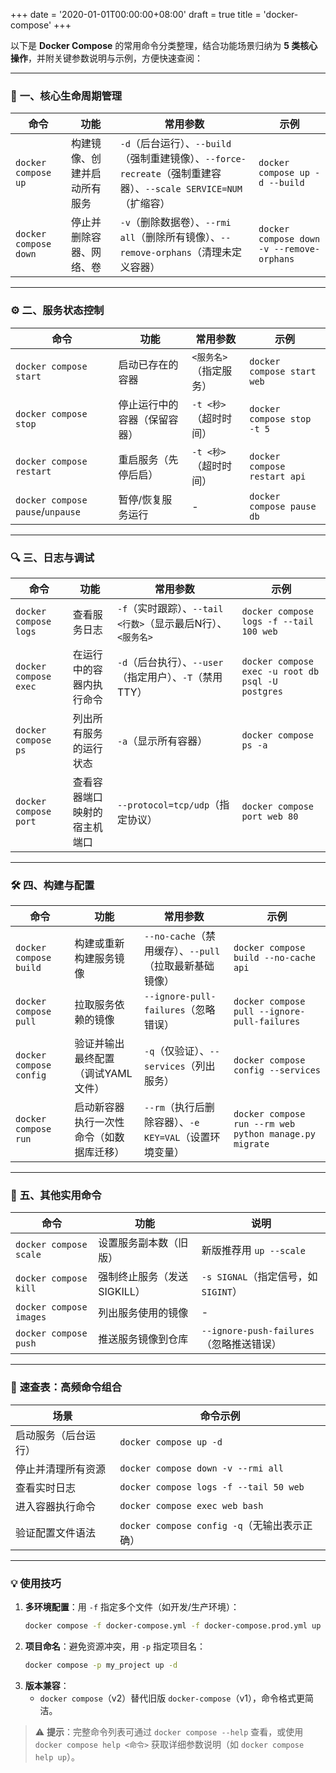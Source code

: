 +++
date = '2020-01-01T00:00:00+08:00'
draft = true
title = 'docker-compose'
+++

以下是 **Docker Compose** 的常用命令分类整理，结合功能场景归纳为 **5 类核心操作**，并附关键参数说明与示例，方便快速查阅：

---

### 🚀 **一、核心生命周期管理**
| **命令**                      | **功能**                                                                 | **常用参数**                                                                                                 | **示例**                                                                 |
|-------------------------------|-------------------------------------------------------------------------|-------------------------------------------------------------------------------------------------------------|--------------------------------------------------------------------------|
| `docker compose up`           | 构建镜像、创建并启动所有服务                                              | `-d`（后台运行）、`--build`（强制重建镜像）、`--force-recreate`（强制重建容器）、`--scale SERVICE=NUM`（扩缩容） | `docker compose up -d --build`                                          |
| `docker compose down`         | 停止并删除容器、网络、卷                                                  | `-v`（删除数据卷）、`--rmi all`（删除所有镜像）、`--remove-orphans`（清理未定义容器）                            | `docker compose down -v --remove-orphans`                               |

---

### ⚙️ **二、服务状态控制**
| **命令**                      | **功能**                                                                 | **常用参数**                                       | **示例**                                |
|-------------------------------|-------------------------------------------------------------------------|-------------------------------------------------|-----------------------------------------|
| `docker compose start`        | 启动已存在的容器                                                         | `<服务名>`（指定服务）                               | `docker compose start web`             |
| `docker compose stop`         | 停止运行中的容器（保留容器）                                               | `-t <秒>`（超时时间）                               | `docker compose stop -t 5`             |
| `docker compose restart`      | 重启服务（先停后启）                                                     | `-t <秒>`（超时时间）                               | `docker compose restart api`           |
| `docker compose pause`/`unpause` | 暂停/恢复服务运行                                                       | -                                                 | `docker compose pause db`              |

---

### 🔍 **三、日志与调试**
| **命令**                      | **功能**                                                                 | **常用参数**                                       | **示例**                                      |
|-------------------------------|-------------------------------------------------------------------------|-------------------------------------------------|-----------------------------------------------|
| `docker compose logs`         | 查看服务日志                                                             | `-f`（实时跟踪）、`--tail <行数>`（显示最后N行）、`<服务名>` | `docker compose logs -f --tail 100 web`      |
| `docker compose exec`         | 在运行中的容器内执行命令                                                   | `-d`（后台执行）、`--user`（指定用户）、`-T`（禁用TTY）     | `docker compose exec -u root db psql -U postgres` |
| `docker compose ps`           | 列出所有服务的运行状态                                                     | `-a`（显示所有容器）                                 | `docker compose ps -a`                     |
| `docker compose port`         | 查看容器端口映射的宿主机端口                                                 | `--protocol=tcp/udp`（指定协议）                     | `docker compose port web 80`              |

---

### 🛠️ **四、构建与配置**
| **命令**                      | **功能**                                                                 | **常用参数**                                       | **示例**                                  |
|-------------------------------|-------------------------------------------------------------------------|-------------------------------------------------|-------------------------------------------|
| `docker compose build`        | 构建或重新构建服务镜像                                                   | `--no-cache`（禁用缓存）、`--pull`（拉取最新基础镜像）    | `docker compose build --no-cache api`    |
| `docker compose pull`         | 拉取服务依赖的镜像                                                       | `--ignore-pull-failures`（忽略错误）               | `docker compose pull --ignore-pull-failures` |
| `docker compose config`       | 验证并输出最终配置（调试YAML文件）                                          | `-q`（仅验证）、`--services`（列出服务）               | `docker compose config --services`        |
| `docker compose run`          | 启动新容器执行一次性命令（如数据库迁移）                                     | `--rm`（执行后删除容器）、`-e KEY=VAL`（设置环境变量）    | `docker compose run --rm web python manage.py migrate` |

---

### 🧩 **五、其他实用命令**
| **命令**                      | **功能**                                                                 | **说明**                                                                 |
|-------------------------------|-------------------------------------------------------------------------|-------------------------------------------------------------------------|
| `docker compose scale`        | 设置服务副本数（旧版）                                                   | 新版推荐用 `up --scale`                           |
| `docker compose kill`         | 强制终止服务（发送SIGKILL）                                              | `-s SIGNAL`（指定信号，如`SIGINT`）                         |
| `docker compose images`       | 列出服务使用的镜像                                                       | -                                                                       |
| `docker compose push`         | 推送服务镜像到仓库                                                       | `--ignore-push-failures`（忽略推送错误）                     |

---

### 📌 **速查表：高频命令组合**
| **场景**               | **命令示例**                                                                 |
|------------------------|----------------------------------------------------------------------------|
| 启动服务（后台运行）     | `docker compose up -d`                                                     |
| 停止并清理所有资源       | `docker compose down -v --rmi all`                                        |
| 查看实时日志           | `docker compose logs -f --tail 50 web`                                    |
| 进入容器执行命令        | `docker compose exec web bash`                                             |
| 验证配置文件语法        | `docker compose config -q`（无输出表示正确）                                 |

---

### 💡 **使用技巧**
1. **多环境配置**：用 `-f` 指定多个文件（如开发/生产环境）：  
   ```bash
   docker compose -f docker-compose.yml -f docker-compose.prod.yml up -d
   ```
2. **项目命名**：避免资源冲突，用 `-p` 指定项目名：  
   ```bash
   docker compose -p my_project up -d
   ```
3. **版本兼容**：  
   - `docker compose`（v2）替代旧版 `docker-compose`（v1），命令格式更简洁。

> ⚠️ **提示**：完整命令列表可通过 `docker compose --help` 查看，或使用 `docker compose help <命令>` 获取详细参数说明（如 `docker compose help up`）。
